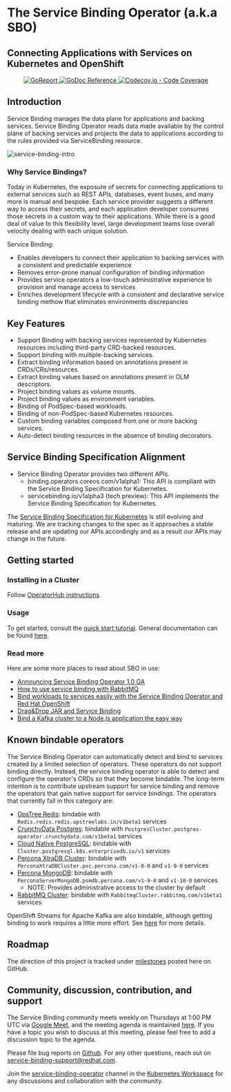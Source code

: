 # The Service Binding Operator (a.k.a SBO)
## Connecting Applications with Services on Kubernetes and OpenShift

<p align="center">
    <a alt="GoReport" href="https://goreportcard.com/report/github.com/redhat-developer/service-binding-operator">
        <img alt="GoReport" src="https://goreportcard.com/badge/github.com/redhat-developer/service-binding-operator">
    </a>
    <a href="https://godoc.org/github.com/redhat-developer/service-binding-operator">
        <img alt="GoDoc Reference" src="https://godoc.org/github.com/redhat-developer/service-binding-operator?status.svg">
    </a>
    <a href="https://codecov.io/gh/redhat-developer/service-binding-operator">
        <img alt="Codecov.io - Code Coverage" src="https://codecov.io/gh/redhat-developer/service-binding-operator/branch/master/graph/badge.svg">
    </a>
</p>

## Introduction

Service Binding manages the data plane for applications and backing services.
Service Binding Operator reads data made available by the control plane of
backing services and projects the data to applications according to the rules
provided via ServiceBinding resource.

![service-binding-intro](/docs/userguide/modules/ROOT/assets/images/intro-bindings.png)

### Why Service Bindings?

Today in Kubernetes, the exposure of secrets for connecting applications to
external services such as REST APIs, databases, event buses, and many more is
manual and bespoke.  Each service provider suggests a different way to access
their secrets, and each application developer consumes those secrets in a custom
way to their applications.  While there is a good deal of value to this
flexibility level, large development teams lose overall velocity dealing with
each unique solution.

Service Binding:
* Enables developers to connect their application to backing services with a
  consistent and predictable experience
* Removes error-prone manual configuration of binding information
* Provides service operators a low-touch administrative experience to provision
  and manage access to services
* Enriches development lifecycle with a consistent and declarative service
  binding methow that eliminates environments discrepancies

## Key Features

* Support Binding with backing services represented by Kubernetes resources including third-party CRD-backed resources.
* Support binding with multiple-backing services.
* Extract binding information based on annotations present in CRDs/CRs/resources.
* Extract binding values based on annotations present in OLM descriptors.
* Project binding values as volume mounts.
* Project binding values as environment variables.
* Binding of PodSpec-based workloads.
* Binding of non-PodSpec-based Kubernetes resources.
* Custom binding variables composed from one or more backing services.
* Auto-detect binding resources in the absence of binding decorators.

## Service Binding Specification Alignment

* Service Binding Operator provides two different APIs.
    * binding.operators.coreos.com/v1alpha1: This API is compliant with the Service Binding Specification for Kubernetes.
    * servicebinding.io/v1alpha3 (tech preview): This API implements the Service Binding Specification for Kubernetes.

The [Service Binding Specification for Kubernetes](https://github.com/servicebinding/spec) is still evolving and maturing.  We are tracking changes to the spec as it approaches a stable release and are updating our APIs accordingly and as a result our APIs may change in the future.

## Getting started

### Installing in a Cluster

Follow [OperatorHub instructions](https://operatorhub.io/operator/service-binding-operator).

### Usage

To get started, consult the [quick start
tutorial](https://redhat-developer.github.io/service-binding-operator/userguide/getting-started/quick-start.html).
General documentation can be found
[here](https://redhat-developer.github.io/service-binding-operator/).

### Read more

Here are some more places to read about SBO in use:

* [Announcing Service Binding Operator 1.0 GA](https://developers.redhat.com/articles/2021/10/27/announcing-service-binding-operator-10-ga)
* [How to use service binding with RabbitMQ](https://developers.redhat.com/articles/2021/11/03/how-use-service-binding-rabbitmq)
* [Bind workloads to services easily with the Service Binding Operator and Red Hat OpenShift](https://developers.redhat.com/articles/2022/03/11/binding-workloads-services-made-easier-service-binding-operator-red-hat)
* [Drag&Drop JAR and Service Binding](https://www.youtube.com/watch?v=zb1m31i7EYA)
* [Bind a Kafka cluster to a Node.js application the easy way](https://developers.redhat.com/articles/2022/04/21/bind-kafka-cluster-nodejs-application-easy-way)

## Known bindable operators

The Service Binding Operator can automatically detect and bind to services
created by a limited selection of operators.  These operators do not support
binding directly.  Instead, the service binding operator is able to detect and
configure the operator's CRDs so that they become bindable.  The long-term
intention is to contribute upstream support for service binding and remove the
operators that gain native support for service bindings.  The operators that
currently fall in this category are:

* [OpsTree Redis](https://operatorhub.io/operator/redis-operator): bindable with
  `Redis.redis.redis.opstreelabs.in/v1beta1` services
* [CrunchyData Postgres](https://operatorhub.io/operator/postgresql): bindable
  with `PostgresCluster.postgres-operator.crunchydata.com/v1beta1` services
* [Cloud Native
  PostgreSQL](https://operatorhub.io/operator/cloud-native-postgresql): bindable
  with `Cluster.postgresql.k8s.enterprisedb.io/v1` services
* [Percona XtraDB
  Cluster](https://operatorhub.io/operator/percona-xtradb-cluster-operator):
  bindable with `PerconaXtraDBCluster.pxc.percona.com/v1-8-0` and `v1-9-0`
  services
* [Percona
  MongoDB](https://operatorhub.io/operator/percona-server-mongodb-operator):
  bindable with `PerconaServerMongoDB.psmdb.percona.com/v1-9-0` and `v1-10-0`
  services
  * NOTE: Provides administrative access to the cluster by default
* [RabbitMQ Cluster](https://github.com/rabbitmq/cluster-operator): bindable
  with `RabbitmqCluster.rabbitmq.com/v1beta1` services

OpenShift Streams for Apache Kafka are also bindable, although getting binding
to work requires a little more effort.  See [here][kafka] for more details.

## Roadmap

The direction of this project is tracked under
[milestones](https://github.com/redhat-developer/service-binding-operator/milestones)
posted here on GitHub.

## Community, discussion, contribution, and support

The Service Binding community meets weekly on Thursdays at 1:00 PM UTC via
[Google Meet](https://meet.google.com/wsc-jjsy-eih), and the meeting agenda is
maintained
[here](https://docs.google.com/document/d/1HwhAKqpM6l4Ur3h3IApDFzbH2Y_xvj_n1x1pEdwRuSY/edit?usp=sharing).
If you have a topic you wish to discuss at this meeting, please feel free to add
a discussion topic to the agenda.

Please file bug reports on
[Github](https://github.com/redhat-developer/service-binding-operator/issues/new).
For any other questions, reach out on
[service-binding-support@redhat.com](https://www.redhat.com/mailman/listinfo/service-binding-support).

Join the
[service-binding-operator](https://app.slack.com/client/T09NY5SBT/C019LQYGC5C)
channel in the [Kubernetes Workspace](https://slack.k8s.io/) for any discussions
and collaboration with the community.

[kafka]: https://developers.redhat.com/articles/2021/07/27/connect-nodejs-applications-red-hat-openshift-streams-apache-kafka-service#prerequisites
